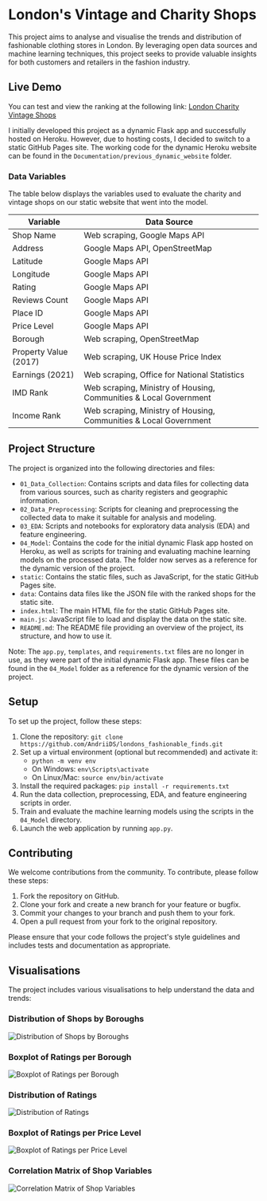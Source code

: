 # London's Vintage and Charity Shops

This project aims to analyse and visualise the trends and distribution of fashionable clothing stores in London. By leveraging open data sources and machine learning techniques, this project seeks to provide valuable insights for both customers and retailers in the fashion industry.

## Live Demo

You can test and view the ranking at the following link: [London Charity Vintage Shops](https://andriids.github.io/londons_fashionable_finds/)

I initially developed this project as a dynamic Flask app and successfully hosted on Heroku. However, due to hosting costs, I decided to switch to a static GitHub Pages site. The working code for the dynamic Heroku website can be found in the `Documentation/previous_dynamic_website` folder.

### Data Variables

The table below displays the variables used to evaluate the charity and vintage shops on our static website that went into the model.

| Variable                       | Data Source                                                                                               |
|--------------------------------|-----------------------------------------------------------------------------------------------------------|
| Shop Name                      | Web scraping, Google Maps API                                                                             |
| Address                        | Google Maps API, OpenStreetMap                                                                            |
| Latitude                       | Google Maps API                                                                                           |
| Longitude                      | Google Maps API                                                                                           |
| Rating                         | Google Maps API                                                                                           |
| Reviews Count                  | Google Maps API                                                                                           |
| Place ID                       | Google Maps API                                                                                           |
| Price Level                    | Google Maps API                                                                                           |
| Borough                        | Web scraping, OpenStreetMap                                                                               |
| Property Value (2017)          | Web scraping, UK House Price Index                                                                        |
| Earnings (2021)                | Web scraping, Office for National Statistics                                                              |
| IMD Rank                       | Web scraping, Ministry of Housing, Communities & Local Government                                         |
| Income Rank                    | Web scraping, Ministry of Housing, Communities & Local Government                                         |




## Project Structure

The project is organized into the following directories and files:

- `01_Data_Collection`: Contains scripts and data files for collecting data from various sources, such as charity registers and geographic information.
- `02_Data_Preprocessing`: Scripts for cleaning and preprocessing the collected data to make it suitable for analysis and modeling.
- `03_EDA`: Scripts and notebooks for exploratory data analysis (EDA) and feature engineering.
- `04_Model`: Contains the code for the initial dynamic Flask app hosted on Heroku, as well as scripts for training and evaluating machine learning models on the processed data. The folder now serves as a reference for the dynamic version of the project.
- `static`: Contains the static files, such as JavaScript, for the static GitHub Pages site.
- `data`: Contains data files like the JSON file with the ranked shops for the static site.
- `index.html`: The main HTML file for the static GitHub Pages site.
- `main.js`: JavaScript file to load and display the data on the static site.
- `README.md`: The README file providing an overview of the project, its structure, and how to use it.

Note: The `app.py`, `templates`, and `requirements.txt` files are no longer in use, as they were part of the initial dynamic Flask app. These files can be found in the `04_Model` folder as a reference for the dynamic version of the project.


## Setup

To set up the project, follow these steps:

1. Clone the repository: `git clone https://github.com/AndriiDS/londons_fashionable_finds.git`
2. Set up a virtual environment (optional but recommended) and activate it:
   - `python -m venv env`
   - On Windows: `env\Scripts\activate`
   - On Linux/Mac: `source env/bin/activate`
3. Install the required packages: `pip install -r requirements.txt`
4. Run the data collection, preprocessing, EDA, and feature engineering scripts in order.
5. Train and evaluate the machine learning models using the scripts in the `04_Model` directory.
6. Launch the web application by running `app.py`.

## Contributing

We welcome contributions from the community. To contribute, please follow these steps:

1. Fork the repository on GitHub.
2. Clone your fork and create a new branch for your feature or bugfix.
3. Commit your changes to your branch and push them to your fork.
4. Open a pull request from your fork to the original repository.

Please ensure that your code follows the project's style guidelines and includes tests and documentation as appropriate.


## Visualisations

The project includes various visualisations to help understand the data and trends:

### Distribution of Shops by Boroughs
![Distribution of Shops by Boroughs](./Documentation/Distribution%20of%20Shops%20by%20Boroughs.png)

### Boxplot of Ratings per Borough
![Boxplot of Ratings per Borough](./Documentation/Boxplot%20of%20Ratings%20per%20Borough.png)

### Distribution of Ratings
![Distribution of Ratings](./Documentation/Distribution%20of%20Ratings.png)

### Boxplot of Ratings per Price Level
![Boxplot of Ratings per Price Level](./Documentation/Boxplot%20of%20Ratings%20per%20Price%20Level.png)

### Correlation Matrix of Shop Variables
![Correlation Matrix of Shop Variables](./Documentation/Correlation%20Matrix%20of%20Shop%20Variables.png)

